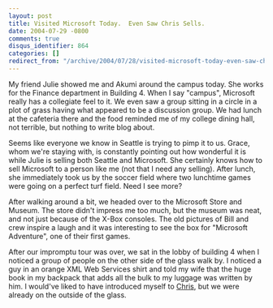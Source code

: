 ```yaml
---
layout: post
title: Visited Microsoft Today.  Even Saw Chris Sells.
date: 2004-07-29 -0800
comments: true
disqus_identifier: 864
categories: []
redirect_from: "/archive/2004/07/28/visited-microsoft-today-even-saw-chris-sells.aspx/"
---
```


My friend Julie showed me and Akumi around the campus today. She works
for the Finance department in Building 4. When I say "campus", Microsoft
really has a collegiate feel to it. We even saw a group sitting in a
circle in a plot of grass having what appeared to be a discussion group.
We had lunch at the cafeteria there and the food reminded me of my
college dining hall, not terrible, but nothing to write blog about.

Seems like everyone we know in Seattle is trying to pimp it to us.
Grace, whom we're staying with, is constantly pointing out how wonderful
it is while Julie is selling both Seattle and Microsoft. She certainly
knows how to sell Microsoft to a person like me (not that I need any
selling). After lunch, she immediately took us by the soccer field where
two lunchtime games were going on a perfect turf field. Need I see more?

After walking around a bit, we headed over to the Microsoft Store and
Museum. The store didn't impress me too much, but the museum was neat,
and not just because of the X-Box consoles. The old pictures of Bill and
crew inspire a laugh and it was interesting to see the box for
"Microsoft Adventure", one of their first games.

After our impromptu tour was over, we sat in the lobby of building 4
when I noticed a group of people on the other side of the glass walk by.
I noticed a guy in an orange XML Web Services shirt and told my wife
that the huge book in my backpack that adds all the bulk to my luggage
was written by him. I would've liked to have introduced myself to
[Chris](http://www.sellsbrothers.com/), but we were already on the
outside of the glass.

